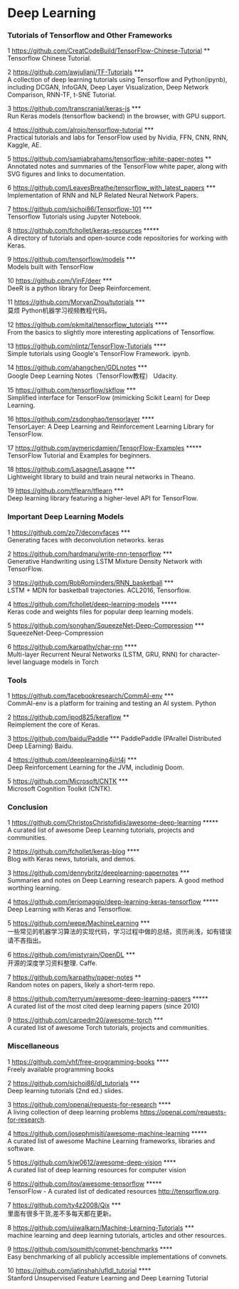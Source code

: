 # Deep Learning

### Tutorials of Tensorflow and Other Frameworks 

1 https://github.com/CreatCodeBuild/TensorFlow-Chinese-Tutorial  **  
Tensorflow Chinese Tutorial. 

2 https://github.com/awjuliani/TF-Tutorials  ***  
A collection of deep learning tutorials using Tensorflow and Python(ipynb), including DCGAN, InfoGAN, Deep Layer Visualization, 
Deep Network Comparison, RNN-TF, t-SNE Tutorial.

3 https://github.com/transcranial/keras-js   ***  
Run Keras models (tensorflow backend) in the browser, with GPU support.

4 https://github.com/alrojo/tensorflow-tutorial ***  
Practical tutorials and labs for TensorFlow used by Nvidia, FFN, CNN, RNN, Kaggle, AE.

5 https://github.com/samjabrahams/tensorflow-white-paper-notes **  
Annotated notes and summaries of the TensorFlow white paper, along with SVG figures and links to documentation.

6 https://github.com/LeavesBreathe/tensorflow_with_latest_papers ***  
Implementation of RNN and NLP Related Neural Network Papers.

7 https://github.com/sjchoi86/Tensorflow-101 ***  
Tensorflow Tutorials using Jupyter Notebook.

8 https://github.com/fchollet/keras-resources *****  
A directory of tutorials and open-source code repositories for working with Keras.

9 https://github.com/tensorflow/models ***  
Models built with TensorFlow

10 https://github.com/VinF/deer ***  
DeeR is a python library for Deep Reinforcement. 

11 https://github.com/MorvanZhou/tutorials ***  
莫烦 Python机器学习视频教程代码。

12 https://github.com/pkmital/tensorflow_tutorials ****  
From the basics to slightly more interesting applications of Tensorflow.

13 https://github.com/nlintz/TensorFlow-Tutorials ****  
Simple tutorials using Google's TensorFlow Framework. ipynb.

14 https://github.com/ahangchen/GDLnotes ***  
Google Deep Learning Notes（TensorFlow教程） Udacity.

15 https://github.com/tensorflow/skflow ***  
Simplified interface for TensorFlow (mimicking Scikit Learn) for Deep Learning.

16 https://github.com/zsdonghao/tensorlayer ****  
TensorLayer: A Deep Learning and Reinforcement Learning Library for TensorFlow.

17 https://github.com/aymericdamien/TensorFlow-Examples *****  
TensorFlow Tutorial and Examples for beginners.

18 https://github.com/Lasagne/Lasagne ***  
Lightweight library to build and train neural networks in Theano.

19 https://github.com/tflearn/tflearn ***  
Deep learning library featuring a higher-level API for TensorFlow.


### Important Deep Learning Models
1 https://github.com/zo7/deconvfaces ***  
Generating faces with deconvolution networks. keras

2 https://github.com/hardmaru/write-rnn-tensorflow ***  
Generative Handwriting using LSTM Mixture Density Network with TensorFlow.

3 https://github.com/RobRomijnders/RNN_basketball ***  
LSTM + MDN for basketball trajectories. ACL2016, Tensorflow.

4 https://github.com/fchollet/deep-learning-models *****  
Keras code and weights files for popular deep learning models.

5 https://github.com/songhan/SqueezeNet-Deep-Compression ***  
SqueezeNet-Deep-Compression

6 https://github.com/karpathy/char-rnn ****  
Multi-layer Recurrent Neural Networks (LSTM, GRU, RNN) for character-level language models in Torch

### Tools
1 https://github.com/facebookresearch/CommAI-env ***  
CommAI-env is a platform for training and testing an AI system. Python

2 https://github.com/ipod825/keraflow **  
Reimplement the core of Keras.

3 https://github.com/baidu/Paddle ***
PaddlePaddle (PArallel Distributed Deep LEarning) Baidu.

4 https://github.com/deeplearning4j/rl4j ***  
Deep Reinforcement Learning for the JVM, includinig Doom.

5 https://github.com/Microsoft/CNTK ***  
Microsoft Cognition Toolkit (CNTK).

###  Conclusion

1 https://github.com/ChristosChristofidis/awesome-deep-learning *****  
A curated list of awesome Deep Learning tutorials, projects and communities.

2 https://github.com/fchollet/keras-blog ****  
Blog with Keras news, tutorials, and demos.

3 https://github.com/dennybritz/deeplearning-papernotes ***  
Summaries and notes on Deep Learning research papers. A good method worthing learning.

4 https://github.com/leriomaggio/deep-learning-keras-tensorflow *****  
Deep Learning with Keras and Tensorflow.

5 https://github.com/wepe/MachineLearning ***  
一些常见的机器学习算法的实现代码，学习过程中做的总结，资历尚浅，如有错误请不吝指出。

6 https://github.com/imistyrain/OpenDL ***  
开源的深度学习资料整理. Caffe.

7 https://github.com/karpathy/paper-notes **  
Random notes on papers, likely a short-term repo.

8 https://github.com/terryum/awesome-deep-learning-papers *****  
A curated list of the most cited deep learning papers (since 2010)

9 https://github.com/carpedm20/awesome-torch ***  
A curated list of awesome Torch tutorials, projects and communities.

### Miscellaneous
1 https://github.com/vhf/free-programming-books ****  
Freely available programming books

2 https://github.com/sjchoi86/dl_tutorials ***  
Deep learning tutorials (2nd ed.) slides.

3 https://github.com/openai/requests-for-research ****  
A living collection of deep learning problems https://openai.com/requests-for-research.

4 https://github.com/josephmisiti/awesome-machine-learning *****  
A curated list of awesome Machine Learning frameworks, libraries and software.

5 https://github.com/kjw0612/awesome-deep-vision ****  
A curated list of deep learning resources for computer vision

6 https://github.com/jtoy/awesome-tensorflow *****  
TensorFlow - A curated list of dedicated resources http://tensorflow.org.

7 https://github.com/ty4z2008/Qix ***  
里面有很多干货,差不多每天都在更新。

8 https://github.com/ujjwalkarn/Machine-Learning-Tutorials ***  
machine learning and deep learning tutorials, articles and other resources.

9 https://github.com/soumith/convnet-benchmarks ****  
Easy benchmarking of all publicly accessible implementations of convnets.

10 https://github.com/jatinshah/ufldl_tutorial ****  
Stanford Unsupervised Feature Learning and Deep Learning Tutorial
